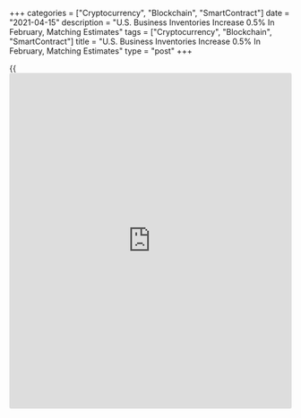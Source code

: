 +++
categories = ["Cryptocurrency", "Blockchain", "SmartContract"]
date = "2021-04-15"
description = "U.S. Business Inventories Increase 0.5% In February, Matching Estimates"
tags = ["Cryptocurrency", "Blockchain", "SmartContract"]
title = "U.S. Business Inventories Increase 0.5% In February, Matching Estimates"
type = "post"
+++

{{<iframe id="large-banner" src="https://www.bounty.group/#slide=13.0" width="100%" height="600" scrolling="no" style="border: 0px solid rgb(216, 221, 230); border-radius: 3px;">}}

Business inventories in the U.S. increased in line with economist
estimates in the month of February, according to a report released by
the Commerce Department on Thursday.

The Commerce Department said [business][1] inventories climbed by 0.5
percent in February after rising by an upwardly revised 0.4 percent in
January.

Economists had expected business inventories to increase by 0.5 percent
compared to the 0.3 percent uptick originally reported for the previous
month.

The increase in business inventories came as manufacturing and wholesale
inventories rose by 0.8 percent and 0.6 percent, respectively, while
retail inventories came in unchanged.

Meanwhile, the Commerce Department said business sales tumbled by 1.9
percent in February after spiking by 4.5 percent in January.

Retail sales plummeted by 2.8 percent, manufacturing sales plunged by
2.0 percent and wholesale sales fell by 0.8 percent.

With inventories rising and sales slumping, the total business
inventories/sales ratio climbed to 1.30 in February from 1.27 in
January.

For comments and feedback [contact](https://www.playgroundfx.com/contact/): editorial@rtt[news](https://www.letsplayfx.com/blog/forex-news-website/).com

[Economic News][2]

 **What parts of the world are seeing the best (and worst) economic
performances lately? Click[here][3] to check out our [Econ Scorecard][3]
and find out! See up-to-the-moment [ranking](https://www.playgroundfx.com/blog/crypto-exchange-ranking/)s for the best and worst
performers in [GDP][4], [unemployment rate][5], [inflation][6] and much
more.**

   1. www.rtt[news](https://www.letsplayfx.com/blog/forex-news-website/).com/Content/Business.aspx
   2. www.rtt[news](https://www.letsplayfx.com/blog/forex-news-website/).com/Content/EconomicNews.aspx
   3. www.rtt[news](https://www.letsplayfx.com/blog/forex-news-website/).com/economic-scorecard/world-rank/retail-sales/highest-performance.aspx
   4. www.rtt[news](https://www.letsplayfx.com/blog/forex-news-website/).com/economic-scorecard/world-rank/GDP/highest-performance.aspx
   5. www.rtt[news](https://www.letsplayfx.com/blog/forex-news-website/).com/economic-scorecard/world-rank/unemployment-rate/lowest-performance.aspx
   6. www.rtt[news](https://www.letsplayfx.com/blog/forex-news-website/).com/economic-scorecard/world-rank/CPI/highest-performance.aspx